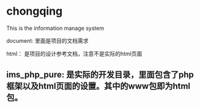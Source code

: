 chongqing
=========

This is the information manage system 


document: 里面是项目的文档需求

html： 是项目的设计参考文档，注意不是实际的html页面

ims_php_pure: 是实际的开发目录，里面包含了php框架以及html页面的设置。其中的www包即为html包。
  ----
